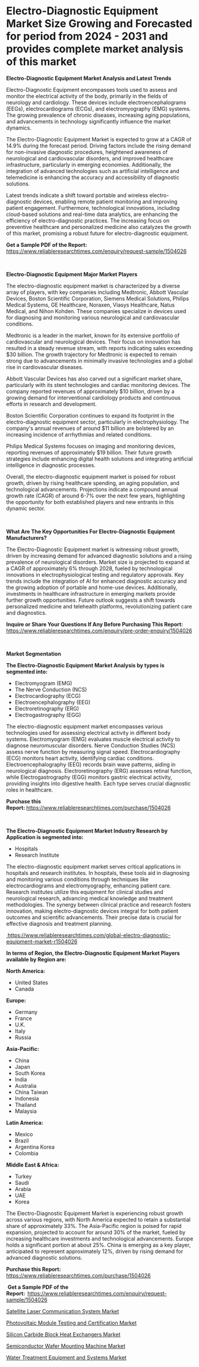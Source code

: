 <p><h1>Electro-Diagnostic Equipment Market Size Growing and Forecasted for period from 2024 - 2031 and provides complete market analysis of this market</h1></p><p><strong>Electro-Diagnostic Equipment Market Analysis and Latest Trends</strong></p>
<p><p>Electro-Diagnostic Equipment encompasses tools used to assess and monitor the electrical activity of the body, primarily in the fields of neurology and cardiology. These devices include electroencephalograms (EEGs), electrocardiograms (ECGs), and electromyography (EMG) systems. The growing prevalence of chronic diseases, increasing aging populations, and advancements in technology significantly influence the market dynamics.</p><p>The Electro-Diagnostic Equipment Market is expected to grow at a CAGR of 14.9% during the forecast period. Driving factors include the rising demand for non-invasive diagnostic procedures, heightened awareness of neurological and cardiovascular disorders, and improved healthcare infrastructure, particularly in emerging economies. Additionally, the integration of advanced technologies such as artificial intelligence and telemedicine is enhancing the accuracy and accessibility of diagnostic solutions.</p><p>Latest trends indicate a shift toward portable and wireless electro-diagnostic devices, enabling remote patient monitoring and improving patient engagement. Furthermore, technological innovations, including cloud-based solutions and real-time data analytics, are enhancing the efficiency of electro-diagnostic practices. The increasing focus on preventive healthcare and personalized medicine also catalyzes the growth of this market, promising a robust future for electro-diagnostic equipment.</p></p>
<p><strong>Get a Sample PDF of the Report:&nbsp;</strong> <a href="https://www.reliableresearchtimes.com/enquiry/request-sample/1504026?utm_campaign=1835&utm_medium=2&utm_source=Github&utm_content=ia&utm_term=08122024&utm_id=electro-diagnostic-equipment">https://www.reliableresearchtimes.com/enquiry/request-sample/1504026</a></p>
<p>&nbsp;</p>
<p><strong>Electro-Diagnostic Equipment Major Market Players</strong></p>
<p><p>The electro-diagnostic equipment market is characterized by a diverse array of players, with key companies including Medtronic, Abbott Vascular Devices, Boston Scientific Corporation, Siemens Medical Solutions, Philips Medical Systems, GE Healthcare, Noraxen, Viasys Healthcare, Natus Medical, and Nihon Kohden. These companies specialize in devices used for diagnosing and monitoring various neurological and cardiovascular conditions.</p><p>Medtronic is a leader in the market, known for its extensive portfolio of cardiovascular and neurological devices. Their focus on innovation has resulted in a steady revenue stream, with reports indicating sales exceeding $30 billion. The growth trajectory for Medtronic is expected to remain strong due to advancements in minimally invasive technologies and a global rise in cardiovascular diseases.</p><p>Abbott Vascular Devices has also carved out a significant market share, particularly with its stent technologies and cardiac monitoring devices. The company reported revenues of approximately $10 billion, driven by a growing demand for interventional cardiology products and continuous efforts in research and development.</p><p>Boston Scientific Corporation continues to expand its footprint in the electro-diagnostic equipment sector, particularly in electrophysiology. The company's annual revenues of around $11 billion are bolstered by an increasing incidence of arrhythmias and related conditions.</p><p>Philips Medical Systems focuses on imaging and monitoring devices, reporting revenues of approximately $19 billion. Their future growth strategies include enhancing digital health solutions and integrating artificial intelligence in diagnostic processes.</p><p>Overall, the electro-diagnostic equipment market is poised for robust growth, driven by rising healthcare spending, an aging population, and technological advancements. Projections indicate a compound annual growth rate (CAGR) of around 6-7% over the next few years, highlighting the opportunity for both established players and new entrants in this dynamic sector.</p></p>
<p>&nbsp;</p>
<p><strong>What Are The Key Opportunities For Electro-Diagnostic Equipment Manufacturers?</strong></p>
<p><p>The Electro-Diagnostic Equipment market is witnessing robust growth, driven by increasing demand for advanced diagnostic solutions and a rising prevalence of neurological disorders. Market size is projected to expand at a CAGR of approximately 6% through 2028, fueled by technological innovations in electrophysiological testing and regulatory approvals. Key trends include the integration of AI for enhanced diagnostic accuracy and the growing adoption of portable and home-use devices. Additionally, investments in healthcare infrastructure in emerging markets provide further growth opportunities. Future outlook suggests a shift towards personalized medicine and telehealth platforms, revolutionizing patient care and diagnostics.</p></p>
<p><strong>Inquire or Share Your Questions If Any Before Purchasing This Report:</strong> <a href="https://www.reliableresearchtimes.com/enquiry/pre-order-enquiry/1504026?utm_campaign=1835&utm_medium=2&utm_source=Github&utm_content=ia&utm_term=08122024&utm_id=electro-diagnostic-equipment">https://www.reliableresearchtimes.com/enquiry/pre-order-enquiry/1504026</a></p>
<p>&nbsp;</p>
<p><strong>Market Segmentation</strong></p>
<p><strong>The Electro-Diagnostic Equipment Market Analysis by types is segmented into:</strong></p>
<p><ul><li>Electromyogram (EMG)</li><li>The Nerve Conduction (NCS)</li><li>Electrocardiography (ECG)</li><li>Electroencephalography (EEG)</li><li>Electroretinography (ERG)</li><li>Electrogastrography (EGG)</li></ul></p>
<p><p>The electro-diagnostic equipment market encompasses various technologies used for assessing electrical activity in different body systems. Electromyogram (EMG) evaluates muscle electrical activity to diagnose neuromuscular disorders. Nerve Conduction Studies (NCS) assess nerve function by measuring signal speed. Electrocardiography (ECG) monitors heart activity, identifying cardiac conditions. Electroencephalography (EEG) records brain wave patterns, aiding in neurological diagnosis. Electroretinography (ERG) assesses retinal function, while Electrogastrography (EGG) monitors gastric electrical activity, providing insights into digestive health. Each type serves crucial diagnostic roles in healthcare.</p></p>
<p><strong>Purchase this Report:&nbsp;</strong><a href="https://www.reliableresearchtimes.com/purchase/1504026?utm_campaign=1835&utm_medium=2&utm_source=Github&utm_content=ia&utm_term=08122024&utm_id=electro-diagnostic-equipment">https://www.reliableresearchtimes.com/purchase/1504026</a></p>
<p>&nbsp;</p>
<p><strong>The Electro-Diagnostic Equipment Market Industry Research by Application is segmented into:</strong></p>
<p><ul><li>Hospitals</li><li>Research Institute</li></ul></p>
<p><p>The electro-diagnostic equipment market serves critical applications in hospitals and research institutes. In hospitals, these tools aid in diagnosing and monitoring various conditions through techniques like electrocardiograms and electromyography, enhancing patient care. Research institutes utilize this equipment for clinical studies and neurological research, advancing medical knowledge and treatment methodologies. The synergy between clinical practice and research fosters innovation, making electro-diagnostic devices integral for both patient outcomes and scientific advancements. Their precise data is crucial for effective diagnosis and treatment planning.</p></p>
<p><a href="https://www.reliableresearchtimes.com/global-electro-diagnostic-equipment-market-r1504026?utm_campaign=1835&utm_medium=2&utm_source=Github&utm_content=ia&utm_term=08122024&utm_id=electro-diagnostic-equipment">&nbsp;https://www.reliableresearchtimes.com/global-electro-diagnostic-equipment-market-r1504026</a></p>
<p><strong>In terms of Region, the Electro-Diagnostic Equipment Market Players available by Region are:</strong></p>
<p>
    <p> <strong> North America: </strong>
        <ul>
            <li>United States</li>
            <li>Canada</li>
        </ul>
        </p> 
    <p> <strong> Europe: </strong>
        <ul>
            <li>Germany</li>
            <li>France</li>
            <li>U.K.</li>
            <li>Italy</li>
            <li>Russia</li>
        </ul>
        </p> 
    <p> <strong> Asia-Pacific: </strong>
        <ul>
            <li>China</li>
            <li>Japan</li>
            <li>South Korea</li>
            <li>India</li>
            <li>Australia</li>
            <li>China Taiwan</li>
            <li>Indonesia</li>
            <li>Thailand</li>
            <li>Malaysia</li>
        </ul>
        </p> 
    <p> <strong> Latin America: </strong>
        <ul>
            <li>Mexico</li>
            <li>Brazil</li>
            <li>Argentina Korea</li>
            <li>Colombia</li>
        </ul>
        </p> 
    <p> <strong> Middle East & Africa: </strong>
        <ul>
            <li>Turkey</li>
            <li>Saudi</li>
            <li>Arabia</li>
            <li>UAE</li>
            <li>Korea</li>
        </ul>
    </p>
    </p>
<p><p>The Electro-Diagnostic Equipment Market is experiencing robust growth across various regions, with North America expected to retain a substantial share of approximately 33%. The Asia-Pacific region is poised for rapid expansion, projected to account for around 30% of the market, fueled by increasing healthcare investments and technological advancements. Europe holds a significant portion at about 25%. China is emerging as a key player, anticipated to represent approximately 12%, driven by rising demand for advanced diagnostic solutions.</p></p>
<p><strong>Purchase this Report: </strong><a href="https://www.reliableresearchtimes.com/purchase/1504026?utm_campaign=1835&utm_medium=2&utm_source=Github&utm_content=ia&utm_term=08122024&utm_id=electro-diagnostic-equipment">https://www.reliableresearchtimes.com/purchase/1504026</a></p>
<p>&nbsp;<strong>Get a Sample PDF of the Report:&nbsp;&nbsp;</strong><a href="https://www.reliableresearchtimes.com/enquiry/request-sample/1504026?utm_campaign=1835&utm_medium=2&utm_source=Github&utm_content=ia&utm_term=08122024&utm_id=electro-diagnostic-equipment">https://www.reliableresearchtimes.com/enquiry/request-sample/1504026</a></p>
<p><strong></strong></p>
<p><p><a href="https://www.linkedin.com/pulse/satellite-laser-communication-system-market-size-growing-68-iecaf?utm_campaign=1835&utm_medium=2&utm_source=Github&utm_content=ia&utm_term=08122024&utm_id=electro-diagnostic-equipment">Satellite Laser Communication System Market</a></p><p><a href="https://www.linkedin.com/pulse/latest-trends-photovoltaic-module-testing-certification-market-jikjf?utm_campaign=1835&utm_medium=2&utm_source=Github&utm_content=ia&utm_term=08122024&utm_id=electro-diagnostic-equipment">Photovoltaic Module Testing and Certification Market</a></p><p><a href="https://www.linkedin.com/pulse/detailed-report-thesize-dynamics-expected-growth-68-cagrof-silicon-eqxcc?utm_campaign=1835&utm_medium=2&utm_source=Github&utm_content=ia&utm_term=08122024&utm_id=electro-diagnostic-equipment">Silicon Carbide Block Heat Exchangers Market</a></p><p><a href="https://www.linkedin.com/pulse/semiconductor-wafer-mounting-machine-market-research-report-bs7rf?utm_campaign=1835&utm_medium=2&utm_source=Github&utm_content=ia&utm_term=08122024&utm_id=electro-diagnostic-equipment">Semiconductor Wafer Mounting Machine Market</a></p><p><a href="https://www.linkedin.com/pulse/forecasting-future-in-depth-analysis-water-treatment-equipment-ui4nc?utm_campaign=1835&utm_medium=2&utm_source=Github&utm_content=ia&utm_term=08122024&utm_id=electro-diagnostic-equipment">Water Treatment Equipment and Systems Market</a></p></p>
